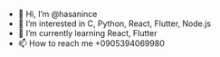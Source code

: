 - 👋 Hi, I’m @hasanince
- 👀 I’m interested in C, Python, React, Flutter, Node.js
- 🌱 I’m currently learning React, Flutter
- 📫 How to reach me +0905394069980
